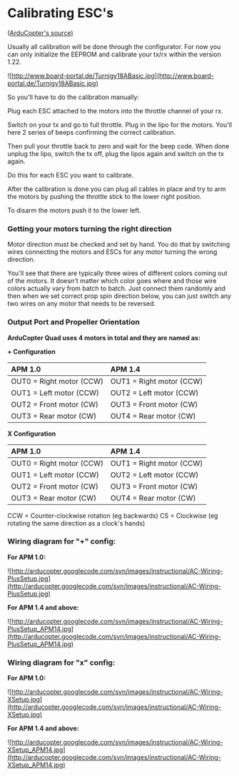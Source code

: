 # Calibrating ESC's #

([ArduCopter's source)](http://code.google.com/p/arducopter/wiki/Quad_ESC)

Usually all calibration will be done through the configurator. For now you can only initialize the EEPROM and calibrate your tx/rx within the version 1.22.

![http://www.board-portal.de/Turnigy18ABasic.jpg](http://www.board-portal.de/Turnigy18ABasic.jpg)

So you'll have to do the calibration manually:

Plug each ESC attached to the motors into the throttle channel of your rx.

Switch on your tx and go to full throttle. Plug in the lipo for the motors. You'll here 2 series of beeps confirming the correct calibration.

Then pull your throttle back to zero and wait for the beep code. When done unplug the lipo, switch the tx off, plug the lipos again and switch on the tx again.

Do this for each ESC you want to calibrate.

After the calibration is done you can plug all cables in place and try to arm the motors by pushing the throttle stick to the lower right position.

To disarm the motors push it to the lower left.

### Getting your motors turning the right direction ###

Motor direction must be checked and set by hand. You do that by switching wires connecting the motors and ESCs for any motor turning the wrong direction.

You'll see that there are typically three wires of different colors coming out of the motors. It doesn't matter which color goes where and those wire colors actually vary from batch to batch. Just connect them randomly and then when we set correct prop spin direction below, you can just switch any two wires on any motor that needs to be reversed.

### Output Port and Propeller Orientation ###
**ArduCopter Quad uses 4 motors in total and they are named as:**

**+ Configuration**

|**APM 1.0**|**APM 1.4**|
|:----------|:----------|
|OUT0 = Right motor (CCW)|OUT1 = Right motor (CCW)|
|OUT1 = Left motor (CCW)|OUT2 = Left motor (CCW)|
|OUT2 = Front motor (CW)|OUT3 = Front motor (CW)|
|OUT3 = Rear motor (CW)|OUT4 = Rear motor (CW)|



**X Configuration**

|**APM 1.0**|**APM 1.4**|
|:----------|:----------|
|OUT0 = Right motor (CCW)|OUT1 = Right motor (CCW)|
|OUT1 = Left motor (CCW)|OUT2 = Left motor (CCW)|
|OUT2 = Front motor (CW)|OUT3 = Front motor (CW)|
|OUT3 = Rear motor (CW)|OUT4 = Rear motor (CW)|


CCW = Counter-clockwise rotation (eg backwards) CS = Clockwise (eg rotating the same direction as a clock's hands)

### Wiring diagram for "+" config: ###

**For APM 1.0:**

![http://arducopter.googlecode.com/svn/images/instructional/AC-Wiring-PlusSetup.jpg](http://arducopter.googlecode.com/svn/images/instructional/AC-Wiring-PlusSetup.jpg)

**For APM 1.4 and above:**

![http://arducopter.googlecode.com/svn/images/instructional/AC-Wiring-PlusSetup_APM14.jpg](http://arducopter.googlecode.com/svn/images/instructional/AC-Wiring-PlusSetup_APM14.jpg)

### Wiring diagram for "x" config: ###

**For APM 1.0:**

![http://arducopter.googlecode.com/svn/images/instructional/AC-Wiring-XSetup.jpg](http://arducopter.googlecode.com/svn/images/instructional/AC-Wiring-XSetup.jpg)

**For APM 1.4 and above:**

![http://arducopter.googlecode.com/svn/images/instructional/AC-Wiring-XSetup_APM14.jpg](http://arducopter.googlecode.com/svn/images/instructional/AC-Wiring-XSetup_APM14.jpg)